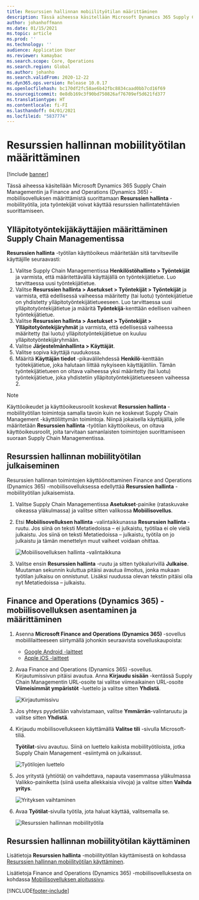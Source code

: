 ```yaml
---
title: Resurssien hallinnan mobiilityötilan määrittäminen
description: Tässä aiheessa käsitellään Microsoft Dynamics 365 Supply Chain Managementin ja Finance and Operations (Dynamics 365) -mobiilisovelluksen määrittämistä suorittamaan resurssien hallinnan mobiilityötila, jota työntekijät voivat käyttää resurssien hallintatehtävien suorittamiseen.
author: johanhoffmann
ms.date: 01/15/2021
ms.topic: article
ms.prod: ''
ms.technology: ''
audience: Application User
ms.reviewer: kamaybac
ms.search.scope: Core, Operations
ms.search.region: Global
ms.author: johanho
ms.search.validFrom: 2020-12-22
ms.dyn365.ops.version: Release 10.0.17
ms.openlocfilehash: bc170df2fc58ae6b42fbc8834caad0bb7cd16f69
ms.sourcegitcommit: 0e8db169c3f90bd750826af76709ef5d621fd377
ms.translationtype: HT
ms.contentlocale: fi-FI
ms.lasthandoff: 04/01/2021
ms.locfileid: "5837774"
---
```

# <a name="set-up-the-asset-management-mobile-workspace"></a>Resurssien hallinnan mobiilityötilan määrittäminen

[!include [banner](../includes/banner.md)]

Tässä aiheessa käsitellään Microsoft Dynamics 365 Supply Chain Managementin ja Finance and Operations (Dynamics 365) -mobiilisovelluksen määrittämistä suorittamaan **Resurssien hallinta** -mobiilityötila, jota työntekijät voivat käyttää resurssien hallintatehtävien suorittamiseen.

## <a name="set-up-maintenance-worker-users-in-supply-chain-management"></a>Ylläpitotyöntekijäkäyttäjien määrittäminen Supply Chain Managementissa

**Resurssien hallinta** -työtilan käyttöoikeus määritetään sitä tarvitseville käyttäjille seuraavasti:

1. Valitse Supply Chain Managementissa **Henkilöstöhallinto \> Työntekijät** ja varmista, että määritettävällä käyttäjällä on työntekijätietue. Luo tarvittaessa uusi työntekijätietue.
1. Valitse **Resurssien hallinta \> Asetukset \> Työntekijät \> Työntekijät** ja varmista, että edellisessä vaiheessa määritetty (tai luotu) työntekijätietue on yhdistetty ylläpitotyöntekijätietueeseen. Luo tarvittaessa uusi ylläpitotyöntekijätietue ja määritä **Työntekijä**-kenttään edellisen vaiheen työntekijätietue.
1. Valitse **Resurssien hallinta \> Asetukset \> Työntekijät \> Ylläpitotyöntekijäryhmät** ja varmista, että edellisessä vaiheessa määritetty (tai luotu) ylläpitotyöntekijätietue on kuuluu ylläpitotyöntekijäryhmään.
1. Valitse **Järjestelmänhallinta \> Käyttäjät**.
1. Valitse sopiva käyttäjä ruudukossa.
1. Määritä **Käyttäjän tiedot** -pikavälilehdessä **Henkilö**-kenttään työtekijätietue, joka halutaan liittää nykyiseen käyttäjätiliin. Tämän työntekijätietueen on oltava vaiheessa yksi määritetty (tai luotu) työntekijätietue, joka yhdistetiin ylläpitotyöntekijätietueeseen vaiheessa 2.

> [!NOTE]
> Käyttöoikeudet ja käyttöoikeusroolit koskevat **Resurssien hallinta** -mobiilityötilan toimintoja samalla tavoin kuin ne koskevat Supply Chain Management -käyttöliittymän toimintoja. Niinpä jokaisella käyttäjällä, jolle määritetään **Resurssien hallinta** -työtilan käyttöoikeus, on oltava käyttöoikeusroolit, joita tarvitaan samanlaisten toimintojen suorittamiseen suoraan Supply Chain Managementissa.

## <a name="publish-the-asset-management-mobile-workspace"></a>Resurssien hallinnan mobiilityötilan julkaiseminen

Resurssien hallinnan toimintojen käyttöönottaminen Finance and Operations (Dynamics 365) -mobiilisovelluksessa edellyttää **Resurssien hallinta** -mobiilityötilan julkaisemista.

1. Valitse Supply Chain Managementissa **Asetukset**-painike (rataskuvake oikeassa yläkulmassa) ja valitse sitten valikossa **Mobiilisovellus**.
1. Etsi **Mobiilisovelluksen hallinta** -valintaikkunassa **Resurssien hallinta** -ruutu. Jos siinä on teksti Metatiedoissa – ei julkaistu, työtilaa ei ole vielä julkaistu. Jos siinä on teksti Metatiedoissa – julkaistu, työtila on jo julkaistu ja tämän menettelyn muut vaiheet voidaan ohittaa.

    ![Mobiilisovelluksen hallinta -valintaikkuna](media/mobile-workspaces.png "Mobiilisovelluksen hallinta -valintaikkuna")

1. Valitse ensin **Resurssien hallinta** -ruutu ja sitten työkalurivillä **Julkaise**. Muutaman sekunnin kuluttua pitäisi avautua ilmoitus, jonka mukaan työtilan julkaisu on onnistunut. Lisäksi ruudussa olevan tekstin pitäisi olla nyt Metatiedoissa – julkaistu.

## <a name="install-and-set-up-the-finance-and-operations-dynamics-365-mobile-app"></a>Finance and Operations (Dynamics 365) -mobiilisovelluksen asentaminen ja määrittäminen

1. Asenna **Microsoft Finance and Operations (Dynamics 365)** -sovellus mobiililaitteeseen siirtymällä johonkin seuraavista sovelluskaupoista:

    - [Google Android -laitteet](https://go.microsoft.com/fwlink/?linkid=850662)
    - [Apple iOS -laitteet](https://go.microsoft.com/fwlink/?linkid=850663)

1. Avaa Finance and Operations (Dynamics 365) -sovellus. Kirjautumissivun pitäisi avautua. Anna **Kirjaudu sisään** -kentässä Supply Chain Managementin URL-osoite tai valitse viimeaikainen URL-osoite **Viimeisimmät ympäristöt** -luettelo ja valitse sitten **Yhdistä**.

    ![Kirjautumissivu](media/mobile-app-sign-in.png "Kirjautumissivu")

1. Jos yhteys pyydetään vahvistamaan, valitse **Ymmärrän**-valintaruutu ja valitse sitten **Yhdistä**.
1. Kirjaudu mobiilisovellukseen käyttämällä **Valitse tili** -sivulla Microsoft-tiliä.

    **Työtilat**-sivu avautuu. Siinä on luettelo kaikista mobiilityötiloista, jotka Supply Chain Management -esiintymä on julkaissut.

    ![Työtilojen luettelo](media/mobile-app-workspaces.png "Työtilojen luettelo")

1. Jos yritystä (yhtiötä) on vaihdettava, napauta vasemmassa yläkulmassa Valikko-painiketta (siinä useita allekkaisia viivoja) ja valitse sitten **Vaihda yritys**.

    ![Yrityksen vaihtaminen](media/mobile-app-change-comp.png "Yrityksen vaihtaminen")

1. Avaa **Työtilat**-sivulla työtila, jota haluat käyttää, valitsemalla se.

    ![Resurssien hallinnan mobiilityötila](media/mobile-app-asset-workspace.png "Resurssien hallinnan mobiilityötila")

## <a name="work-with-the-asset-management-mobile-workspace"></a>Resurssien hallinnan mobiilityötilan käyttäminen

Lisätietoja **Resurssien hallinta** -mobiilityötilan käyttämisestä on kohdassa [Resurssien hallinnan mobiilityötilan käyttäminen](asset-management-mobile-workspace.md).

Lisätietoja Finance and Operations (Dynamics 365) -mobiilisovelluksesta on kohdassa [Mobiilisovelluksen aloitussivu](../../fin-ops-core/dev-itpro/mobile-apps/Mobile-app-home-page.md).


[!INCLUDE[footer-include](../../includes/footer-banner.md)]